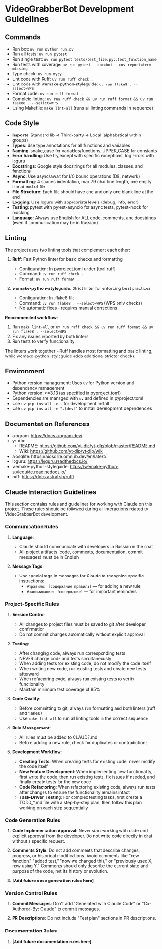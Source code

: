 # VideoGrabberBot Development Guidelines

## Commands
- Run bot: `uv run python run.py`
- Run all tests: `uv run pytest`
- Run single test: `uv run pytest tests/test_file.py::test_function_name`
- Run tests with coverage: `uv run pytest --cov=bot --cov-report=term-missing`
- Type check: `uv run mypy .`
- Lint code with Ruff: `uv run ruff check .`
- Lint code with wemake-python-styleguide: `uv run flake8 . --select=WPS`
- Format code: `uv run ruff format .`
- Complete linting: `uv run ruff check && uv run ruff format && uv run flake8 . --select=WPS`
- Using Makefile: `make lint-all` (runs all linting commands in sequence)

## Code Style
- **Imports**: Standard lib → Third-party → Local (alphabetical within groups)
- **Types**: Use type annotations for all functions and variables
- **Naming**: snake_case for variables/functions, UPPER_CASE for constants
- **Error handling**: Use try/except with specific exceptions, log errors with loguru
- **Docstrings**: Google style docstrings for all modules, classes, and functions
- **Async**: Use async/await for I/O bound operations (DB, network)
- **Formatting**: 4 spaces indentation, max 79 char line length, one empty line at end of file
- **File Structure**: Each file should have one and only one blank line at the end
- **Logging**: Use loguru with appropriate levels (debug, info, error)
- **Testing**: pytest with pytest-asyncio for async tests, pytest-mock for mocking
- **Language**: Always use English for ALL code, comments, and docstrings (even if communication may be in Russian)

## Linting
The project uses two linting tools that complement each other:

1. **Ruff**: Fast Python linter for basic checks and formatting
   - Configuration: In pyproject.toml under [tool.ruff]
   - Command: `uv run ruff check .`
   - Format: `uv run ruff format .`

2. **wemake-python-styleguide**: Strict linter for enforcing best practices
   - Configuration: In .flake8 file
   - Command: `uv run flake8 . --select=WPS` (WPS only checks)
   - No automatic fixes - requires manual corrections

**Recommended workflow**:
1. Run `make lint-all` or `uv run ruff check && uv run ruff format && uv run flake8 . --select=WPS`
2. Fix any issues reported by both linters
3. Run tests to verify functionality

The linters work together - Ruff handles most formatting and basic linting, while wemake-python-styleguide adds additional stricter checks.

## Environment
- Python version management: Uses `uv` for Python version and dependency management
- Python version: >=3.13 (as specified in pyproject.toml)
- Dependencies are managed with `uv` and defined in pyproject.toml
- Use `uv pip install -e .` for development install
- Use `uv pip install -e ".[dev]"` to install development dependencies

## Documentation References
- aiogram: https://docs.aiogram.dev/
- yt-dlp:
  - README: https://github.com/yt-dlp/yt-dlp/blob/master/README.md
  - Wiki: https://github.com/yt-dlp/yt-dlp/wiki
- aiosqlite: https://aiosqlite.omnilib.dev/en/latest/
- loguru: https://loguru.readthedocs.io/
- wemake-python-styleguide: https://wemake-python-styleguide.readthedocs.io/
- ruff: https://docs.astral.sh/ruff/

## Claude Interaction Guidelines

This section contains rules and guidelines for working with Claude on this project. These rules should be followed during all interactions related to VideoGrabberBot development.

### Communication Rules

1. **Language**:
   - Claude should communicate with developers in Russian in the chat
   - All project artifacts (code, comments, documentation, commit messages) must be in English

2. **Message Tags**:
   - Use special tags in messages for Claude to recognize specific instructions:
     - `#правило: [содержание правила]` — for adding a new rule
     - `#напоминание: [содержание]` — for important reminders

### Project-Specific Rules

1. **Version Control**:
   - All changes to project files must be saved to git after developer confirmation
   - Do not commit changes automatically without explicit approval

2. **Testing**:
   - After changing code, always run corresponding tests
   - NEVER change code and tests simultaneously
   - When adding tests for existing code, do not modify the code itself
   - When writing new code, run existing tests and create new tests afterward
   - When refactoring code, always run existing tests to verify functionality
   - Maintain minimum test coverage of 85%

3. **Code Quality**:
   - Before committing to git, always run formatting and both linters (ruff and flake8)
   - Use `make lint-all` to run all linting tools in the correct sequence

4. **Rule Management**:
   - All rules must be added to CLAUDE.md
   - Before adding a new rule, check for duplicates or contradictions

5. **Development Workflow**:
   - **Creating Tests**: When creating tests for existing code, never modify the code itself
   - **New Feature Development**: When implementing new functionality, first write the code, then run existing tests, fix issues if needed, and finally create tests for the new code
   - **Code Refactoring**: When refactoring existing code, always run tests after changes to ensure the functionality remains intact
   - **Task-Driven Testing**: For complex testing tasks, first create a TODO_*.md file with a step-by-step plan, then follow this plan working on each step sequentially

### Code Generation Rules

1. **Code Implementation Approval**: Never start working with code until explicit approval from the developer. Do not write code directly in chat without a specific request.

2. **Comments Style**: Do not add comments that describe changes, progress, or historical modifications. Avoid comments like "new function," "added test," "now we changed this," or "previously used X, now using Y." Comments should only describe the current state and purpose of the code, not its history or evolution.

3. **[Add future code generation rules here]**

### Version Control Rules

1. **Commit Messages**: Don't add "Generated with Claude Code" or "Co-Authored-By: Claude" to commit messages.

2. **PR Descriptions**: Do not include "Test plan" sections in PR descriptions.

### Documentation Rules

1. **[Add future documentation rules here]**